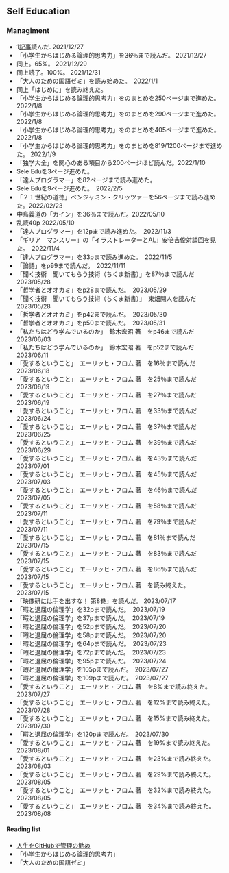 ## Self Education


### Managiment

- 1[記事](https://zenn.dev/hand_dot/articles/85c9640b7dcc66)読んだ. 2021/12/27
- 「小学生からはじめる論理的思考力」を36％まで読んだ。 2021/12/27
- 同上。65%。 2021/12/29
- 同上読了。100%。 2021/12/31
- 「大人のための国語ゼミ」を読み始めた。　2022/1/1
- 同上「はじめに」を読み終えた。
- 「小学生からはじめる論理的思考力」をのまとめを250ページまで進めた。 2022/1/8
- 「小学生からはじめる論理的思考力」をのまとめを290ページまで進めた。 2022/1/8
- 「小学生からはじめる論理的思考力」をのまとめを405ページまで進めた。 2022/1/8
- 「小学生からはじめる論理的思考力」をのまとめを819/1200ページまで進めた。 2022/1/9
- 「独学大全」を関心のある項目から200ページほど読んだ。2022/1/10
- Sele Eduを3ページ進めた。
- 「達人プログラマー」を82ページまで読み進めた。
- Sele Eduを9ページ進めた。　2022/2/5
- 「２１世紀の道徳」ベンジャミン・クリッツァーを56ページまで読み進めた。2022/02/23
- 中島義道の「カイン」を36％まで読んだ。2022/05/10  
- 乱読40p 2022/05/10  
- 「達人プログラマー」を12pまで読み進めた。　2022/11/3
- 「ギリア　マンスリー」の「イラストレーターとAL」安倍吉俊対談回を見た。　2022/11/4
- 「達人プログラマー」を33pまで読み進めた。　2022/11/5
- 「論語」をp99まで読んだ。　2022/11/11
- 「聞く技術　聞いてもらう技術（ちくま新書）」を87％まで読んだ　2023/05/28
- 「哲学者とオオカミ」をp28まで読んだ。　2023/05/29
- 「聞く技術　聞いてもらう技術（ちくま新書）」　東畑開人を読んだ　2023/05/28
- 「哲学者とオオカミ」をp42まで読んだ。　2023/05/30
- 「哲学者とオオカミ」をp50まで読んだ。　2023/05/31
- 「私たちはどう学んでいるのか」　鈴木宏昭 著　をp46まで読んだ　2023/06/03
- 「私たちはどう学んでいるのか」　鈴木宏昭 著　をp52まで読んだ　2023/06/11
- 「愛するということ」　エーリッヒ・フロム 著　を16％まで読んだ　2023/06/18
- 「愛するということ」　エーリッヒ・フロム 著　を25％まで読んだ　2023/06/19
- 「愛するということ」　エーリッヒ・フロム 著　を27％まで読んだ　2023/06/19
- 「愛するということ」　エーリッヒ・フロム 著　を33％まで読んだ　2023/06/24
- 「愛するということ」　エーリッヒ・フロム 著　を37％まで読んだ　2023/06/25
- 「愛するということ」　エーリッヒ・フロム 著　を39％まで読んだ　2023/06/29
- 「愛するということ」　エーリッヒ・フロム 著　を43％まで読んだ　2023/07/01
- 「愛するということ」　エーリッヒ・フロム 著　を45％まで読んだ　2023/07/03
- 「愛するということ」　エーリッヒ・フロム 著　を46％まで読んだ　2023/07/05
- 「愛するということ」　エーリッヒ・フロム 著　を58％まで読んだ　2023/07/11
- 「愛するということ」　エーリッヒ・フロム 著　を79％まで読んだ　2023/07/11
- 「愛するということ」　エーリッヒ・フロム 著　を81％まで読んだ　2023/07/15
- 「愛するということ」　エーリッヒ・フロム 著　を83％まで読んだ　2023/07/15
- 「愛するということ」　エーリッヒ・フロム 著　を86％まで読んだ　2023/07/15
- 「愛するということ」　エーリッヒ・フロム 著　を読み終えた。　2023/07/15
- 「映像研には手を出すな！ 第8巻」を読んだ。 2023/07/17
- 「暇と退屈の倫理学」を32pまで読んだ。　2023/07/19
- 「暇と退屈の倫理学」を37pまで読んだ。　2023/07/19
- 「暇と退屈の倫理学」を52pまで読んだ。　2023/07/20
- 「暇と退屈の倫理学」を58pまで読んだ。　2023/07/20
- 「暇と退屈の倫理学」を64pまで読んだ。　2023/07/23
- 「暇と退屈の倫理学」を72pまで読んだ。　2023/07/23
- 「暇と退屈の倫理学」を95pまで読んだ。　2023/07/24
- 「暇と退屈の倫理学」を105pまで読んだ。　2023/07/27
- 「暇と退屈の倫理学」を109pまで読んだ。　2023/07/27
- 「愛するということ」　エーリッヒ・フロム 著　を8%まで読み終えた。　2023/07/27
- 「愛するということ」　エーリッヒ・フロム 著　を12%まで読み終えた。　2023/07/28
- 「愛するということ」　エーリッヒ・フロム 著　を15%まで読み終えた。　2023/07/30
- 「暇と退屈の倫理学」を120pまで読んだ。　2023/07/30
- 「愛するということ」　エーリッヒ・フロム 著　を19%まで読み終えた。　2023/08/01
- 「愛するということ」　エーリッヒ・フロム 著　を23%まで読み終えた。　2023/08/03
- 「愛するということ」　エーリッヒ・フロム 著　を29%まで読み終えた。　2023/08/05
- 「愛するということ」　エーリッヒ・フロム 著　を32%まで読み終えた。　2023/08/05
- 「愛するということ」　エーリッヒ・フロム 著　を34%まで読み終えた。　2023/08/08

#### Reading list

- [人生をGitHubで管理の勧め](https://zenn.dev/hand_dot/articles/85c9640b7dcc66)
- 「小学生からはじめる論理的思考力」
- 「大人のための国語ゼミ」
